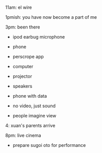 11am: el wire 

1pmish: you have now become a part of me

3pm: been there

- ipod earbug microphone

- phone

- perscrope app

- computer

- projector

- speakers

- phone with data

- no video, just sound

- people imagine view

4: xuan's parents arrive

8pm: live cinema

-  prepare sugoi oto for performance
